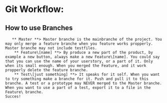 # Git Workflow:
##    How to use Branches
       ** Master **> Master branche is the mainbranche of the project. You may only merge a feature branche when you feature works propperly. Master branche may not include testfiles.
        ** Feature\[name] **> By produce a new part of the product, by example a new button, always make a new Feature\[name]. You could say that you can use the name of your userstory, or a part of it. Only when its small enough. When you merged the Feature, and it work propperly delete the feature branche.
        ** Test\[just something] **> It speaks for it self. When you want to try something make a branche for it. Push and pull it to this branche. A test or a prototype may NEVER merged to the Master branche. When you want to use a part of a test, export it to a file in the Feature\ branche.
    Succes! 
